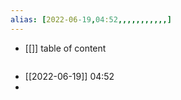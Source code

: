 ```yaml
---
alias: [2022-06-19,04:52,,,,,,,,,,,]
---
```

- [[]]
table of content
```toc
```

- [[2022-06-19]] 04:52
- 
